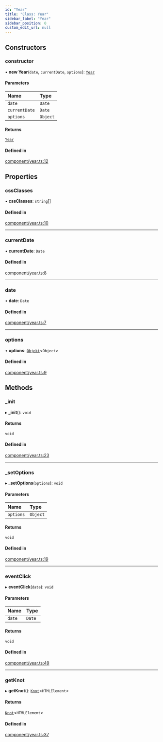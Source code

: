 ```yaml
---
id: "Year"
title: "Class: Year"
sidebar_label: "Year"
sidebar_position: 0
custom_edit_url: null
---
```


## Constructors

### constructor

• **new Year**(`date`, `currentDate`, `options`): [`Year`](Year.md)

#### Parameters

| Name | Type |
| :------ | :------ |
| `date` | `Date` |
| `currentDate` | `Date` |
| `options` | `Object` |

#### Returns

[`Year`](Year.md)

#### Defined in

[component/year.ts:12](https://github.com/siposdani87/sui-js/blob/9aff0f0/src/component/year.ts#L12)

## Properties

### cssClasses

• **cssClasses**: `string`[]

#### Defined in

[component/year.ts:10](https://github.com/siposdani87/sui-js/blob/9aff0f0/src/component/year.ts#L10)

___

### currentDate

• **currentDate**: `Date`

#### Defined in

[component/year.ts:8](https://github.com/siposdani87/sui-js/blob/9aff0f0/src/component/year.ts#L8)

___

### date

• **date**: `Date`

#### Defined in

[component/year.ts:7](https://github.com/siposdani87/sui-js/blob/9aff0f0/src/component/year.ts#L7)

___

### options

• **options**: [`Objekt`](Objekt.md)\<`Object`\>

#### Defined in

[component/year.ts:9](https://github.com/siposdani87/sui-js/blob/9aff0f0/src/component/year.ts#L9)

## Methods

### \_init

▸ **_init**(): `void`

#### Returns

`void`

#### Defined in

[component/year.ts:23](https://github.com/siposdani87/sui-js/blob/9aff0f0/src/component/year.ts#L23)

___

### \_setOptions

▸ **_setOptions**(`options`): `void`

#### Parameters

| Name | Type |
| :------ | :------ |
| `options` | `Object` |

#### Returns

`void`

#### Defined in

[component/year.ts:19](https://github.com/siposdani87/sui-js/blob/9aff0f0/src/component/year.ts#L19)

___

### eventClick

▸ **eventClick**(`date`): `void`

#### Parameters

| Name | Type |
| :------ | :------ |
| `date` | `Date` |

#### Returns

`void`

#### Defined in

[component/year.ts:49](https://github.com/siposdani87/sui-js/blob/9aff0f0/src/component/year.ts#L49)

___

### getKnot

▸ **getKnot**(): [`Knot`](Knot.md)\<`HTMLElement`\>

#### Returns

[`Knot`](Knot.md)\<`HTMLElement`\>

#### Defined in

[component/year.ts:37](https://github.com/siposdani87/sui-js/blob/9aff0f0/src/component/year.ts#L37)
